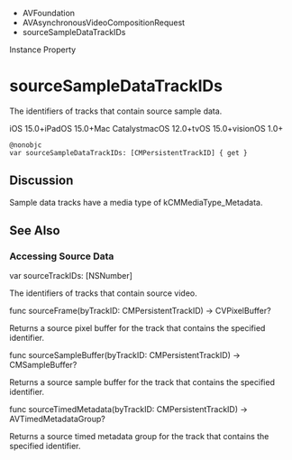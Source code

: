 

- AVFoundation
- AVAsynchronousVideoCompositionRequest
-  sourceSampleDataTrackIDs 

Instance Property

# sourceSampleDataTrackIDs

The identifiers of tracks that contain source sample data.

iOS 15.0+iPadOS 15.0+Mac CatalystmacOS 12.0+tvOS 15.0+visionOS 1.0+

``` source
@nonobjc
var sourceSampleDataTrackIDs: [CMPersistentTrackID] { get }
```

## Discussion

Sample data tracks have a media type of kCMMediaType_Metadata.

## See Also

### Accessing Source Data

var sourceTrackIDs: [NSNumber]

The identifiers of tracks that contain source video.

func sourceFrame(byTrackID: CMPersistentTrackID) -> CVPixelBuffer?

Returns a source pixel buffer for the track that contains the specified identifier.

func sourceSampleBuffer(byTrackID: CMPersistentTrackID) -> CMSampleBuffer?

Returns a source sample buffer for the track that contains the specified identifier.

func sourceTimedMetadata(byTrackID: CMPersistentTrackID) -> AVTimedMetadataGroup?

Returns a source timed metadata group for the track that contains the specified identifier.

